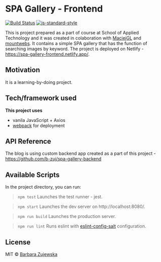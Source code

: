 # SPA Gallery - Frontend

[![Build Status](https://travis-ci.com/travis-ci/travis-web.svg?branch=master)](https://travis-ci.com/travis-ci/travis-web)
[![js-standard-style](https://img.shields.io/badge/code%20style-standard-brightgreen.svg?style=flat)](https://github.com/feross/standard)
 
This is project prepared as a part of course at School of Applied Technology </salt> and it was created in colaboration with [MaciejGL](https://github.com/MaciejGL) and [mountwebs](https://github.com/mountwebs). It contains a simple SPA gallery that has the function of searching images by keyword. The project is deployed on Netlify - https://spa-gallery-frontend.netlify.app/.

## Motivation
It is a learning-by-doing project.

## Tech/framework used
<b>This project uses</b>
- vanila JavaScript + Axios
- [webpack](https://webpack.js.org/) for deployment

## API Reference
The blog is using custom backend app created as a part of this project - https://github.com/b-zuj/spa-gallery-backend

## Available Scripts
In the project directory, you can run:

> `npm test`
Launches the test runner - jest.

> `npm start`
Launches the dev server on http://localhost:8080/.

> `npm run build`
Launches the production server.

> `npm run lint`
Runs eslint with [eslint-config-salt](https://github.com/appliedtechnology/eslint-config-salt) configuration.

## License
MIT © [Barbara Zujewska]()

